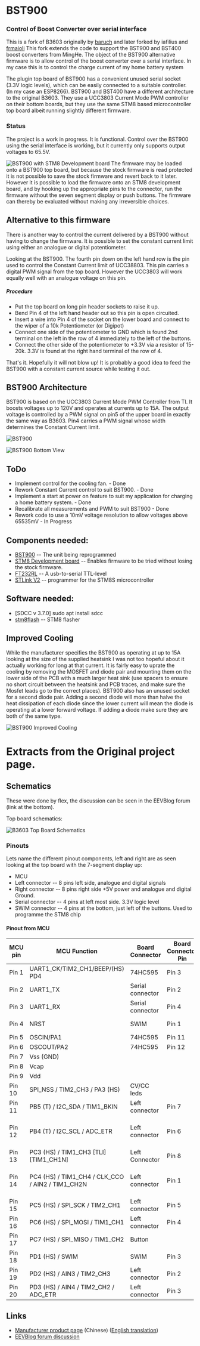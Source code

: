# BST900
### Control of Boost Converter over serial interface

This is a fork of B3603 originally by [baruch](https://github.com/baruch/b3603) and later forked by iafilius and [frmaioli](https://github.com/frmaioli/b3603)
This fork extends the code to support the BST900 and BST400 boost converters from MingHe.
The object of the BST900 alternative firmware is to allow control of the boost converter over a serial interface. In my case this is to control the charge current of my home battery system

The plugin top board of BST900 has a convenient unused serial socket (3.3V logic levels), which can be easily connected to a suitable controller. (In my case an ESP8266).
BST900 and BST400 have a different architecture to the original B3603. They use a UCC3803 Current Mode PWM controller on their bottom boards, but they use the same  STM8 based microcontroller top board albeit running slightly different firmware.

### Status
The project is a work in progress. It is functional. Control over the  BST900 using the serial interface is working, but it currently only supports output voltages to 65.5V.

![BST900 with STM8 Development board](docs/BST900_with_STM8_development_board.png) The firmware may be loaded onto a BST900 top board, but because the stock firmware is read protected it is not possible to  save the stock firmware and revert back to it later. However it is possible to load the firmware onto an STM8 development board, and by hooking up
the appropriate pins to the connector, run the firmware without the seven segment display or push buttons. The firmware can thereby be evaluated without making any irreversible choices.

## Alternative to this firmware
There is another way to control the current delivered by a BST900 without having to change the firmware. It is possible to set the constant current limit using either an analogue or digital potentiometer.

Looking at the BST900. The fourth pin down on the left hand row is the pin used to control the Constant Current limit of UCC38803. This pin carries a digital PWM signal from the top board. However the UCC3803
 will work equally well with an analogue voltage on this pin.
 
 ##### Procedure
 * Put the top board on long pin header sockets to raise it up.
 * Bend Pin 4 of the left hand header out so this pin is open circuited.
 * Insert a wire into Pin 4 of the socket on the lower board and connect to the wiper of a 10k Potentiometer (or Digipot)
 * Connect one side of the potentiometer to GND which is found 2nd terminal on the left in the row of 4 immediately to the left of the buttons.
 * Connect the other side of the potentiometer to +3.3V via a resistor of 15-20k. 3.3V is found at the right hand terminal of the row of 4.
 
 That's it.  Hopefully it will not blow up!  It is probably a good idea to feed the BST900 with a constant current source while testing it out.


## BST900 Architecture

BST900 is based on the UCC3803 Current Mode PWM Controller from TI. It boosts voltages up to 120V and operates at currents up to 15A.
The output voltage is controlled by a PWM signal on pin5 of the upper board in exactly the same way as B3603. Pin4 carries a PWM signal whose width determines the Constant Current limit.

![BST900](docs/BST900_Top_View.png)

![BST900 Bottom View](docs/BST900_Bottom_View.png)


## ToDo

* Implement control for the cooling fan.  - Done
* Rework Constant Current control to suit BST900. - Done
* Implement a start at power on feature to suit my application for charging a home battery system. - Done
* Recalibrate all measurements and PWM to suit BST900 - Done
* Rework code to use a 10mV voltage resolution to allow voltages above 65535mV - In Progress


## Components needed:
* [BST900](https://www.aliexpress.com/item/DC-DC-BST900-0-15A-8-60V-To-10-120V-Boost-Converter-Power-Supply-Module-CC/32838432319.html) -- The unit being reprogrammed
* [STM8 Development board](https://www.aliexpress.com/item/STM8S103F3P6-system-board-STM8S-STM8-development-board-minimum-core-board/32802517941.html) -- Enables firmware to be tried without losing the stock firmware.
* [FT232RL](https://www.aliexpress.com/item/FT232RL-FT232-FTDI-USB-3-3V-5-5V-to-TTL-Serial-Adapter-Module-Mini-Port-for/32896631192.html) -- A usb-to-serial TTL-level
* [STLink V2](https://www.aliexpress.com/item/Hot-Sale-ST-LINK-Stlink-ST-Link-V2-Mini-STM8-STM32-Simulator-Download-Programmer-Programming-With/32684040486.html) -- programmer for the STM8S microcontroller


## Software needed:
* [SDCC v 3.7.0] sudo apt install sdcc
* [stm8flash](https://github.com/vdudouyt/stm8flash) -- STM8 flasher

## Improved Cooling
While the manufacturer specifies the BST900 as operating at up to 15A looking at the size of the supplied heatsink I was not too hopeful about it actually working for long at that current.
It is fairly easy to uprate the cooling by removing the MOSFET and diode pair and mounting them on the lower side of the PCB with a much larger heat sink (use spacers to ensure no short circuit between the heatsink and PCB traces, 
and make sure the Mosfet leads go to the correct places). 
BST900 also has an unused socket for a second diode pair. Adding a second diode will more than halve the heat dissipation of each diode since the lower current will mean the diode is operating at a lower forward voltage. If adding a diode make sure they are both of the
 same type.
 
 ![BST900 Improved Cooling](docs/BST900_Improved_Cooling.png)

# Extracts from the Original project page.

## Schematics

These were done by flex, the discussion can be seen in the EEVBlog forum (link at the bottom).


Top board schematics:

![B3603 Top Board Schematics](docs/B3603_TopBoardSchematics.png)


### Pinouts

Lets name the different pinout components, left and right are as seen looking at the top board with the 7-segment display up:

* MCU
* Left connector -- 8 pins left side, analogue and digital signals
* Right connector -- 8 pins right side +5V power and analogue and digital Ground.
* Serial connector -- 4 pins at left most side. 3.3V logic level
* SWIM connector -- 4 pins at the bottom, just left of the buttons. Used to programme the STM8 chip

#### Pinout from MCU


| MCU pin | MCU Function | Board Connector | Board Connector Pin | Board Connector Name
| ------- | -------------|-----------------|---------------------|-----
| Pin 1 | UART1\_CK/TIM2\_CH1/BEEP/(HS) PD4 | 74HC595 | Pin 3 | DS
| Pin 2 | UART1\_TX | Serial connector | Pin 2 | TX
| Pin 3 | UART1\_RX | Serial connector | Pin 4 | RX
| Pin 4 | NRST | SWIM | Pin 1 | SWIM NRST
| Pin 5 | OSCIN/PA1 | 74HC595 | Pin 11 | SHCP
| Pin 6 | OSCOUT/PA2 | 74HC595 | Pin 12 | STCP
| Pin 7 | Vss (GND) | | |
| Pin 8 | Vcap | | |
| Pin 9 | Vdd | | |
| Pin 10 | SPI\_NSS / TIM2\_CH3 / PA3 (HS) | CV/CC leds |  | CV/CC leds
| Pin 11 | PB5 (T) / I2C\_SDA / TIM1\_BKIN | Left connector | Pin 7 | CV/CC status
| Pin 12 | PB4 (T) / I2C\_SCL / ADC\_ETR | Left connector | Pin 6 | Enable Output + Red (ON) led
| Pin 13 | PC3 (HS) / TIM1\_CH3 [TLI] [TIM1_CH1N]| Left Connector | Pin 8 | Fan Control
| Pin 14 | PC4 (HS) / TIM1\_CH4 / CLK\_CCO / AIN2 / TIM1\_CH2N | Left connector | Pin 1 | Iout sense 16\*(0.01V + Iout\*0.05)
| Pin 15 | PC5 (HS) / SPI\_SCK / TIM2\_CH1 | Left connector | Pin 5 | Vout set
| Pin 16 | PC6 (HS) / SPI\_MOSI / TIM1\_CH1 | Left connector | Pin 4 | Iout set
| Pin 17 | PC7 (HS) / SPI\_MISO / TIM1\_CH2 | Button |  | Buttons
| Pin 18 | PD1 (HS) / SWIM | SWIM | Pin 3 | SWIM & Buttons
| Pin 19 | PD2 (HS) / AIN3 / TIM2\_CH3 | Left connector | Pin 2 | Vout sense
| Pin 20 | PD3 (HS) / AIN4 / TIM2\_CH2 / ADC\_ETR | Left connector | Pin 3 | Vin sense (Vin/16)



## Links

* [Manufacturer product page](http://www.mhinstek.com/product/html/?106.html) (Chinese) ([English translation](https://translate.google.com/translate?sl=auto&tl=en&js=y&prev=_t&hl=en&ie=UTF-8&u=http%3A%2F%2Fwww.mhinstek.com%2Fproduct%2Fhtml%2F%3F106.html&edit-text=))
* [EEVBlog forum discussion](http://www.eevblog.com/forum/reviews/b3603-dcdc-buck-converter-mini-review-and-how-the-set-key-could-be-fatal/)

